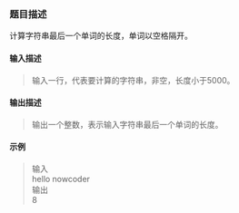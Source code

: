 ### 题目描述  

计算字符串最后一个单词的长度，单词以空格隔开。  

#### 输入描述  

> 输入一行，代表要计算的字符串，非空，长度小于5000。

#### 输出描述  

> 输出一个整数，表示输入字符串最后一个单词的长度。  

#### 示例  

> 输入  
> hello nowcoder  
> 输出  
> 8
